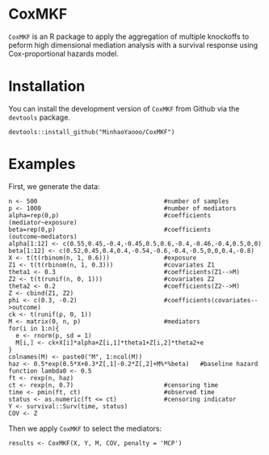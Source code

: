 # CoxMKF
`CoxMKF` is an R package to apply the aggregation of multiple knockoffs to peform high dimensional mediation analysis with a survival response using Cox-proportional hazards model.

# Installation

You can install the development version of `CoxMKF` from Github via the `devtools` package.
```
devtools::install_github("MinhaoYaooo/CoxMKF")
```

# Examples
First, we generate the data:
```
n <- 500                                   #number of samples
p <- 1000                                  #number of mediators
alpha=rep(0,p)                             #coefficients (mediator~exposure)
beta=rep(0,p)                              #coefficients (outcome~mediators)
alpha[1:12] <- c(0.55,0.45,-0.4,-0.45,0.5,0.6,-0.4,-0.46,-0.4,0.5,0,0)
beta[1:12] <- c(0.52,0.45,0.4,0.4,-0.54,-0.6,-0.4,-0.5,0,0,0.4,-0.8)
X <- t(t(rbinom(n, 1, 0.6)))               #exposure
Z1 <- t(t(rbinom(n, 1, 0.3)))              #covariates Z1
theta1 <- 0.3                              #coefficients(Z1-->M)
Z2 <- t(t(runif(n, 0, 1)))                 #covariates Z2
theta2 <- 0.2                              #coefficients(Z2-->M)
Z <- cbind(Z1, Z2)
phi <- c(0.3, -0.2)                        #coefficients(covariates-->outcome)
ck <- t(runif(p, 0, 1))
M <- matrix(0, n, p)                       #mediators
for(i in 1:n){
  e <- rnorm(p, sd = 1)
  M[i,] <- ck+X[i]*alpha+Z[i,1]*theta1+Z[i,2]*theta2+e
}
colnames(M) <- paste0("M", 1:ncol(M))
haz <- 0.5*exp(0.5*X+0.3*Z[,1]-0.2*Z[,2]+M%*%beta)   #baseline hazard function lambda0 <- 0.5
ft <- rexp(n, haz)
ct <- rexp(n, 0.7)                         #censoring time
time <- pmin(ft, ct)                       #observed time
status <- as.numeric(ft <= ct)             #censoring indicator
Y <- survival::Surv(time, status)
COV <- Z
```
Then we apply `CoxMKF` to select the mediators:
```
results <- CoxMKF(X, Y, M, COV, penalty = 'MCP')
```

